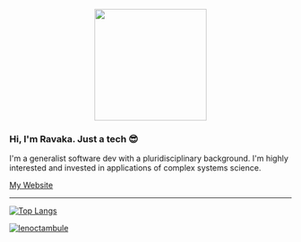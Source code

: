<p align="center">
  <img src="https://media.tenor.com/L1kmSQmhrjMAAAAd/golden-boy-kintaro.gif" height=200vh>
</p>
  
### Hi, I'm Ravaka. Just a tech :sunglasses:

I'm a generalist software dev with a pluridisciplinary background. I'm highly interested and invested in applications of complex systems science.

[My Website](https://lenoctambule.dev)

---

[![Top Langs](https://github-readme-stats.vercel.app/api/top-langs/?username=lenoctambule&layout=compact&theme=onedark)](https://github.com/lenoctambule)

[![lenoctambule](https://www.hackthebox.eu/badge/image/430731)](https://app.hackthebox.com/profile/430731)

